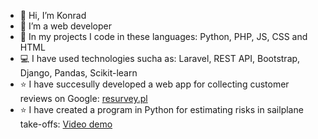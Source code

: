 - 👋 Hi, I’m Konrad
- 👀 I’m a web developer
- 🌱 In my projects I code in these languages: Python, PHP, JS, CSS and HTML
- 💻 I have used technologies sucha as: Laravel, REST API, Bootstrap, Django, Pandas, Scikit-learn
- ⭐ I have succesully developed a web app for collecting customer reviews on Google: <a href="https://resurvey.pl">resurvey.pl</a>
- ⭐ I have created a program in Python for estimating risks in sailplane take-offs: <a href="https://www.youtube.com/watch?v=Yky1hlz4Aqs">Video demo</a>

<!---
Konrad48/Konrad48 is a ✨ special ✨ repository because its `README.md` (this file) appears on your GitHub profile.
You can click the Preview link to take a look at your changes.
--->
